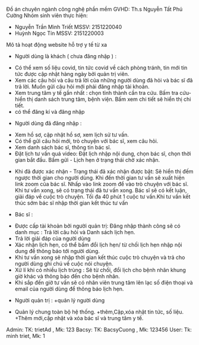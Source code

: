 Đồ án chuyên ngành công nghệ phần mềm
GVHD: Th.s Nguyễn Tất Phú Cường 
Nhóm sinh viên thực hiện:     
+ Nguyễn Trần Minh Triết  MSSV: 2151220040
+ Huỳnh Ngọc Tín          MSSV: 2151220003     

Mô tả hoạt động website hỗ trợ y tế từ xa


- Người dùng là khách ( chưa đăng nhập ) : 
+ Có thể xem số liệu covid, tin tức covid về cách phòng tránh, tin mới
tin tức được cập nhật hàng ngày bởi quản trị viên.
+ Xem các câu hỏi và câu trả lời của những người dùng đã hỏi và bác sĩ đã trả lời.
Muốn gửi câu hỏi mới phải đăng nhập tài khoản.
+ Xem trung tâm y tế gần nhất : chọn tỉnh thành cần tra cứu. Bấm tra cứu- hiển thị danh sách
trung tâm, bệnh viện. Bấm xem chi tiết sẽ hiển thị chi tiết.
+ có thể đăng kí và đăng nhập

- Người dùng đã đăng nhập : 
+ Xem hồ sơ, cập nhật hồ sơ, xem lịch sử tư vấn.
+ Có thể gửi câu hỏi mới, trò chuyện với bác sĩ, xem câu hỏi.
+ Xem danh sách bác sĩ, thông tin bác sĩ.
+ Đặt lịch tư vấn quá video:  Đặt lịch nhập nội dung, chọn bác sĩ, chọn thời gian bắt đầu.
Bấm gửi - Lịch hẹn ở trạng thái chờ xác nhận. 
 * Khi đã được xác nhận - Trạng thái đã xác nhận được bật:
Sẽ hiển thị đếm ngược thời gian cho người dùng. Khi đến thời gian tư vấn sẽ xuất hiện link zoom của bác sĩ.
Nhấp vào link zoom để vào trò chuyện với bác sĩ.
Khi tư vấn xong, sẽ có trạng thái đã tư vấn xong. Bác sĩ sẽ có kết luận, giải đáp về cuộc trò chuyện.
Tối đa 40 phút 1 cuộc tư vấn.Khi tư vấn kết thúc sớm bác sĩ nhập thời gian kết thúc tư vấn

- Bác sĩ : 
+ Được cấp tài khoản bởi người quản trị:
Đăng nhập thành công sẽ có danh mục : Trả lời câu hỏi và Danh sách lịch hẹn.
+ Trả lời giải đáp của người dùng
+ Xác nhận lịch hẹn, có thể bấm đổi lịch hẹn/ từ chối lịch hẹn nhập nội dung để thông báo tới người dùng.
+ Khi tư vấn xong sẽ nhập thời gian kết thúc cuộc trò chuyện và trả cho người dùng ghi chú về cuộc nói chuyện.
+ Xử lí khi có nhiều lịch trùng : Sẽ từ chối, đổi lịch cho bệnh nhân khung giờ khác và thông báo đến cho bệnh nhân.
+ Khi sắp đến giờ tư vấn sẽ có nhân viên trung tâm lên lạc số điện thoại và email của người dùng để thông báo lịch hẹn.

- Người quản trị : 
+quản lý người dùng 
+ Quản lý chung toàn bộ hệ thống.
+thêm,Cập,xóa nhật tin tức, số liệu. 
+Thêm mới,cập nhật và xóa  bác sĩ và  trung tâm y tế.


Admin: TK: trietAd , Mk: 123 
Bacsy: TK: BacsyCuong , Mk: 123456
User: Tk: minh triet, Mk: 1
